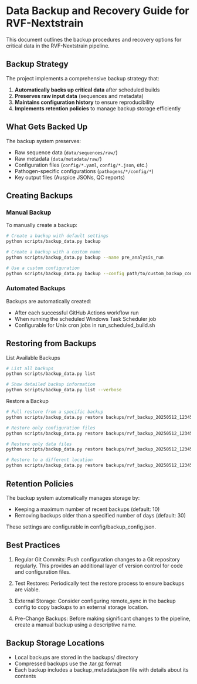# Data Backup and Recovery Guide for RVF-Nextstrain

This document outlines the backup procedures and recovery options for critical data in the RVF-Nextstrain pipeline.

## Backup Strategy

The project implements a comprehensive backup strategy that:

1. **Automatically backs up critical data** after scheduled builds
2. **Preserves raw input data** (sequences and metadata)
3. **Maintains configuration history** to ensure reproducibility
4. **Implements retention policies** to manage backup storage efficiently

## What Gets Backed Up

The backup system preserves:

- Raw sequence data (`data/sequences/raw/`)
- Raw metadata (`data/metadata/raw/`)
- Configuration files (`config/*.yaml`, `config/*.json`, etc.)
- Pathogen-specific configurations (`pathogens/*/config/*`)
- Key output files (Auspice JSONs, QC reports)

## Creating Backups

### Manual Backup

To manually create a backup:

```bash
# Create a backup with default settings
python scripts/backup_data.py backup

# Create a backup with a custom name
python scripts/backup_data.py backup --name pre_analysis_run

# Use a custom configuration
python scripts/backup_data.py backup --config path/to/custom_backup_config.json
```

### Automated Backups

Backups are automatically created:

- After each successful GitHub Actions workflow run
- When running the scheduled Windows Task Scheduler job
- Configurable for Unix cron jobs in run_scheduled_build.sh

## Restoring from Backups

List Available Backups

```bash
# List all backups
python scripts/backup_data.py list

# Show detailed backup information
python scripts/backup_data.py list --verbose
```

Restore a Backup

```bash
# Full restore from a specific backup
python scripts/backup_data.py restore backups/rvf_backup_20250512_123456

# Restore only configuration files
python scripts/backup_data.py restore backups/rvf_backup_20250512_123456 --config-only

# Restore only data files
python scripts/backup_data.py restore backups/rvf_backup_20250512_123456 --data-only

# Restore to a different location
python scripts/backup_data.py restore backups/rvf_backup_20250512_123456 --target /tmp/recovery
```

## Retention Policies

The backup system automatically manages storage by:

- Keeping a maximum number of recent backups (default: 10)
- Removing backups older than a specified number of days (default: 30)

These settings are configurable in config/backup_config.json.

## Best Practices

1. Regular Git Commits: Push configuration changes to a Git repository regularly. This provides an additional layer of version control for code and configuration files.

2. Test Restores: Periodically test the restore process to ensure backups are viable.

3. External Storage: Consider configuring remote_sync in the backup config to copy backups to an external storage location.

4. Pre-Change Backups: Before making significant changes to the pipeline, create a manual backup using a descriptive name.

## Backup Storage Locations

- Local backups are stored in the backups/ directory
- Compressed backups use the .tar.gz format
- Each backup includes a backup_metadata.json file with details about its contents
